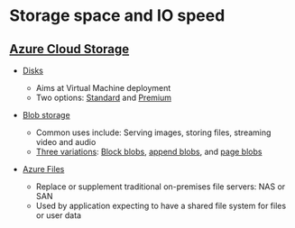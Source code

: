 # Storage space and IO speed

## [Azure Cloud Storage](https://docs.microsoft.com/en-us/azure/storage/common/storage-introduction)

* [Disks](https://docs.microsoft.com/en-us/azure/virtual-machines/windows/managed-disks-overview)
  * Aims at Virtual Machine deployment
  * Two options: [Standard](https://docs.microsoft.com/en-us/azure/virtual-machines/windows/standard-storage) and [Premium](https://docs.microsoft.com/en-us/azure/virtual-machines/windows/premium-storage)
  
  
* [Blob storage](https://docs.microsoft.com/en-us/azure/storage/blobs/storage-blobs-introduction)
  * Common uses include: Serving images, storing files, streaming video and audio
  * [Three variations](https://docs.microsoft.com/en-us/rest/api/storageservices/understanding-block-blobs--append-blobs--and-page-blobs): [Block blobs](https://docs.microsoft.com/en-us/rest/api/storageservices/operations-on-block-blobs), [append blobs](https://docs.microsoft.com/en-us/rest/api/storageservices/operations-on-append-blobs), and [page blobs](https://docs.microsoft.com/en-us/azure/storage/blobs/storage-blob-pageblob-overview)
  
  
* [Azure Files](https://docs.microsoft.com/en-us/azure/storage/files/storage-files-introduction)
  * Replace or supplement traditional on-premises file servers: NAS or SAN
  * Used by application expecting to have a shared file system for files or user data
  
